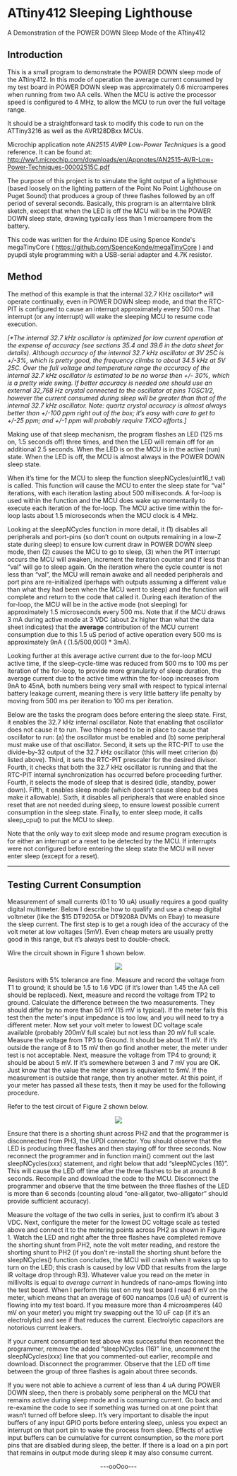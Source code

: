 # ATtiny412 Sleeping Lighthouse
A Demonstration of the POWER DOWN Sleep Mode of the ATtiny412

## Introduction

This is a small program to demonstrate the POWER DOWN sleep mode of the ATtiny412.  In this mode of operation the average current consumed by my test board in POWER DOWN sleep was approximately 0.6 microamperes when running from two AA cells.  When the MCU is active the processor speed is configured to 4 MHz, to allow the MCU to run over the full voltage range.

It should be a straightforward task to modify this code to run on the ATTiny3216 as well as the AVR128DBxx MCUs.

Microchip application note *AN2515 AVR® Low-Power Techniques* is a good reference.  It can be found at:  http://ww1.microchip.com/downloads/en/Appnotes/AN2515-AVR-Low-Power-Techniques-00002515C.pdf

The purpose of this project is to simulate the light output of a lighthouse (based loosely on the lighting pattern of the Point No Point Lighthouse on Puget Sound) that produces a group of three flashes followed by an off period of several seconds.  Basically, this program is an alterntaive blink sketch, except that when the LED is off the MCU will be in the POWER DOWN sleep state, drawing typically less than 1 microampere from the battery.

This code was written for the Arduino IDE using Spence Konde's megaTinyCore ( https://github.com/SpenceKonde/megaTinyCore ) and pyupdi style programming with a USB-serial adapter and 4.7K resistor.

## Method

The method of this example is that the internal 32.7 KHz oscillator* will operate continually, even in POWER DOWN sleep mode, and that the RTC-PIT is configured to cause an interrupt approximately every 500 ms.  That interrupt (or any interrupt) will wake the sleeping MCU to resume code execution.  

_[*The internal 32.7 kHz oscillator is optimized for low current operation at the expense of accuracy (see sections 35.4 and 39.6 in the data sheet for details). Although accuracy of the internal 32.7 kHz oscillator at 3V 25C is +/-3%, which is pretty good, the frequency climbs to about 34.5 kHz at 5V 25C. Over the full voltage and temperature range the accuracy of the internal 32.7 kHz oscillator is estimated to be no worse then +/- 30%, which is a pretty wide swing.  If better accuracy is needed one should use an external 32,768 Hz crystal connected to the oscillator at pins TOSC1/2, however the current consumed during sleep will be greater than that of the internal 32.7 kHz oscillator.  Note: quartz crystal accuracy is almost always better than +/-100 ppm right out of the box; it’s easy with care to get to +/-25 ppm; and +/-1 ppm will probably require TXCO efforts.]_

Making use of that sleep mechanism, the program flashes an LED (125 ms on, 1.5 seconds off) three times, and then the LED will remain off for an additional 2.5 seconds.  When the LED is on the MCU is in the active (run) state.  When the LED is off, the MCU is almost always in the POWER DOWN sleep state.

When it’s time for the MCU to sleep the function sleepNCycles(uint16_t val) is called.  This function will cause the MCU to enter the sleep state for “val” iterations, with each iteration lasting about 500 milliseconds.  A for-loop is used within the function and the MCU does wake up momentarily to execute each iteration of the for-loop.  The MCU active time within the for-loop lasts about 1.5 microseconds when the MCU clock is 4 MHz.

Looking at the sleepNCycles function in more detail, it (1) disables all peripherals and port-pins (so don’t count on outputs remaining in a low-Z state during sleep) to ensure low current draw in POWER DOWN sleep mode, then (2) causes the MCU to go to sleep, (3) when the PIT interrupt occurs the MCU will awaken, increment the iteration counter and if less than “val” will go to sleep again.  On the iteration where the cycle counter is not less than “val”, the MCU will remain awake and all needed peripherals and port pins are re-initialized (perhaps with outputs assuming a different value than what they had been when the MCU went to sleep) and the function will complete and return to the code that called it.  During each iteration of the for-loop, the MCU will be in the active mode (not sleeping) for approximately 1.5 microseconds every 500 ms.  Note that if the MCU draws 3 mA during active mode at 3 VDC (about 2x higher than what the data sheet indicates) that the **average** contribution of the MCU current consumption due to this 1.5 uS period of active operation every 500 ms is approximately 9nA ( (1.5/500,000) * 3mA).

Looking further at this average active current due to the for-loop MCU active time, if the sleep-cycle-time was reduced from 500 ms to 100 ms per iteration of the for-loop, to provide more granularity of sleep duration, the average current due to the active time within the for-loop increases from 9nA to 45nA, both numbers being very small with respect to typical internal battery leakage current, meaning there is very little battery life penalty by moving from 500 ms per iteration to 100 ms per iteration.

Below are the tasks the program does before entering the sleep state.  First, it enables the 32.7 kHz internal oscillator.  Note that enabling that oscillator does not cause it to run.  Two things need to be in place to cause that oscillator to run: (a) the oscillator must be enabled and (b) some peripheral must make use of that oscillator. Second, it sets up the RTC-PIT to use the divide-by-32 output of the 32.7 kHz oscillator (this will meet criterion (b) listed above).  Third, it sets the RTC-PIT prescaler for the desired divisor.  Fourth, it checks that both the 32.7 kHz oscillator is running and that the RTC-PIT internal synchronization has occurred before proceeding further.  Fourth, it selects the mode of sleep that is desired (idle, standby, power down).  Fifth, it enables sleep mode (which doesn’t cause sleep but does make it allowable).  Sixth, it disables all peripherals that were enabled since reset that are not needed during sleep, to ensure lowest possible current consumption in the sleep state.  Finally, to enter sleep mode, it calls sleep_cpu() to put the MCU to sleep.

Note that the only way to exit sleep mode and resume program execution is for either an interrupt or a reset to be detected by the MCU.  If interrupts were not configured before entering the sleep state the MCU will never enter sleep (except for a reset).

-------------

## Testing Current Consumption

Measurement of small currents (0.1 to 10 uA) usually requires a good quality digital multimeter.  Below I describe how to qualify and use a cheap digital voltmeter (like the $15 DT9205A or DT9208A DVMs on Ebay) to measure the sleep current.  The first step is to get a rough idea of the accuracy of the volt meter at low voltages (5mV).  Even cheap meters are usually pretty good in this range, but it’s always best to double-check.

Wire the circuit shown in Figure 1 shown below.

<p align="center">
  <img src="https://user-images.githubusercontent.com/73540066/111998413-5a802b80-8af2-11eb-9ffd-bbe304714b73.png" />
</p>




  
Resistors with 5% tolerance are fine.  Measure and record the voltage from T1 to ground; it should be 1.5 to 1.6 VDC (if it’s lower than 1.45 the AA cell should be replaced).  Next, measure and record the voltage from TP2 to ground. Calculate the difference between the two measurements.  They should differ by no more than 50 mV (15 mV is typical).  If the meter fails this test then the meter's input impedance is too low, and you will need to try a different meter.  Now set your volt meter to lowest DC voltage scale available (probably 200mV full scale) but not less than 20 mV full scale.  Measure the voltage from TP3 to Ground.  It should be about 11 mV.  If it’s outside the range of 8 to 15 mV then go find another meter, the meter under test is not acceptable.  Next, measure the voltage from TP4 to ground; it should be about 5 mV.  If it’s somewhere between 3 and 7 mV you are OK.  Just know that the value the meter shows is equivalent to 5mV.  If the measurement is outside that range, then try another meter.
At this point, if your meter has passed all these tests, then it may be used for the following procedure.


Refer to the test circuit of Figure 2 shown below.

<p align="center">
  <img src="https://user-images.githubusercontent.com/73540066/111998431-5d7b1c00-8af2-11eb-8681-149d80f9314a.png" />
</p>

Ensure that there is a shorting shunt across PH2 and that the programmer is disconnected from PH3, the UPDI connector.  You should observe that the LED is producing three flashes and then staying off for three seconds.  Now reconnect the programmer and in function main() comment out the last sleepNCycles(xxx) statement, and right below that add “sleepNCycles (16)”.  This will cause the LED off time after the three flashes to be at around 8 seconds.  Recompile and download the code to the MCU.  Disconnect the programmer and observe that the time between the three flashes of the LED is more than 6 seconds (counting aloud “one-alligator, two-alligator” should provide sufficient accuracy).  

Measure the voltage of the two cells in series, just to confirm it’s about 3 VDC.  Next, configure the meter for the lowest DC voltage scale as tested above and connect it to the metering points across PH2 as shown in Figure 1.  Watch the LED and right after the three flashes have completed remove the shorting shunt from PH2, note the volt meter reading, and restore the shorting shunt to PH2 (if you don’t re-install the shorting shunt before the sleepNCycles() function concludes, the MCU will crash when it wakes up to turn on the LED; this crash is caused by low VDD that results from the large IR voltage drop through R3).  Whatever value you read on the meter in millivolts is equal to *average current* in hundreds of nano-amps flowing into the test board.  When I perform this test on my test board I read 6 mV on the meter, which means that an average of 600 nanoamps (0.6 uA) of current is flowing into my test board.  If you measure more than 4 microamperes (40 mV on your meter) you might try swapping out the 10 uF cap (if it’s an electrolytic) and see if that reduces the current.  Electrolytic capacitors are notorious current leakers.

If your current consumption test above was successful then reconnect the programmer, remove the added “sleepNCycles (16)” line, uncomment the sleepNCycles(xxx) line that you commented-out earlier, recompile and download. Disconnect the programmer.  Observe that the LED off time between the group of three flashes is again about three seconds.

If you were not able to achieve a current of less than 4 uA during POWER DOWN sleep, then there is probably some peripheral on the MCU that remains active during sleep mode and is consuming current.  Go back and re-examine the code to see if something was turned on at one point that wasn’t turned off before sleep.  It’s very important to disable the input buffers of any input GPIO ports before entering sleep, unless you expect an interrupt on that port pin to wake the process from sleep.  Effects of active input buffers can be cumulative for current consumption, so the more port pins that are disabled during sleep, the better.  If there is a load on a pin port that remains in output mode during sleep it may also consume current.

<p align="center">
---ooOoo---
</p>





